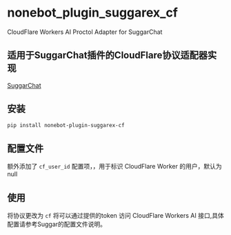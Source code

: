 # nonebot_plugin_suggarex_cf
CloudFlare Workers AI Proctol Adapter for SuggarChat

## 适用于SuggarChat插件的CloudFlare协议适配器实现

[SuggarChat](https://github.com/JohnRichard4096/nonebot_plugin_suggarchat)

## 安装

```bash
pip install nonebot-plugin-suggarex-cf
```

## 配置文件
额外添加了 `cf_user_id` 配置项，，用于标识 CloudFlare Worker 的用户，默认为 null

## 使用
将协议更改为 `cf` 将可以通过提供的token 访问 CloudFlare Workers AI 接口,具体配置请参考Suggar的配置文件说明。